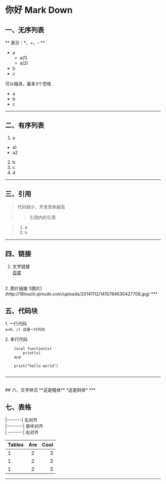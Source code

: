 # 你好 Mark Down
## 一、无序列表
** 表示：*、+、- **
* a 
    * a(1)
    * a(2)
* b 
* c   

可以缩进，最多3个空格
*   a
*   b
*   c
***  

## 二、有序列表

1. a  
 * a1  
 * a2  
2. b
3. c  
4. d  
***  
     

## 三、引用

> 代码越少，开发效率越高 

> > 引用内的引用  

> 1. a
> 2. b   

***
        

## 四、链接
1. 文字链接  
[百度](www.baidu.com)  
<br>
2. 图片链接  
![图片](http://18touch.qiniudn.com/uploads/20141112/1415784630427708.jpg)  
***

## 五、代码块
1\. 一行代码  
`a=0; // 这是一行代码`
  

2\. 多行代码  


```   
	local function(x)
	    print(x)
	end
	
	print("hello world")
	
```
***  
<br>
## 六、文字样式
**这是粗体**  
*这是斜体*
***

## 七、表格
|:-------|  左对齐  
|:-------:|  居中对齐  
| -------:|  右对齐  

| Tables      | Are       | Cool  |
| :-----------| :-------:| ------:|
|1|2|3|
|1|2|3|
|1|2|3|
-------
